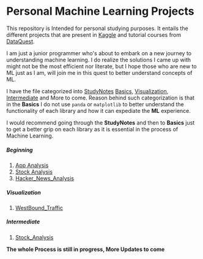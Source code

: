# Personal Machine Learning Projects

This repository is Intended for personal studying purposes. It entails the different projects that are present in [Kaggle](http://kaggle.com) and tutorial courses from [DataQuest](http://dataquest.io). 

I am just a junior programmer who's about to embark on a new journey to understanding machine learning. I do realize the solutions I came up with might not be the most efficient nor literate, but I hope those who are new to ML just as I am, will join me in this quest to better understand concepts of ML.

I have the file categorized into [StudyNotes]() [Basics](https://github.com/tjp1992/ML-Jupyter/tree/main/Basics), [Visualization](https://github.com/tjp1992/ML-Jupyter/tree/main/Visualization/WestBound_Traffic), [Intermediate](https://github.com/tjp1992/ML-Jupyter/tree/main/Intermediate/Stock_Analysis) and More to come. Reason behind such categorization is that in the **Basics** I do not use `panda` or `matplotlib` to better understand the functionality of each library and how it can expediate the **ML** experience. 

I would recommend going through the **StudyNotes** and then to **Basics** just to get a better grip on each library as it is essential in the process of Machine Learning.

##### Beginning

1. [App Analysis](https://github.com/tjp1992/ML-Jupyter/tree/main/Basics/App_Analysis)
2. [Stock Analysis](https://github.com/tjp1992/ML-Jupyter/tree/main/Basics/Car_Listing_Data_Cleaning)
2. [Hacker_News_Analysis](https://github.com/tjp1992/ML-Jupyter/tree/main/Basics/Hacker_News_Analysis)

##### Visualization

1. [WestBound_Traffic](https://github.com/tjp1992/ML-Jupyter/tree/main/Visualization/WestBound_Traffic)

##### Intermediate

1. [Stock_Analysis](https://github.com/tjp1992/ML-Jupyter/tree/main/Intermediate/Stock_Analysis)



**The whole Process is still in progress, More Updates to come**